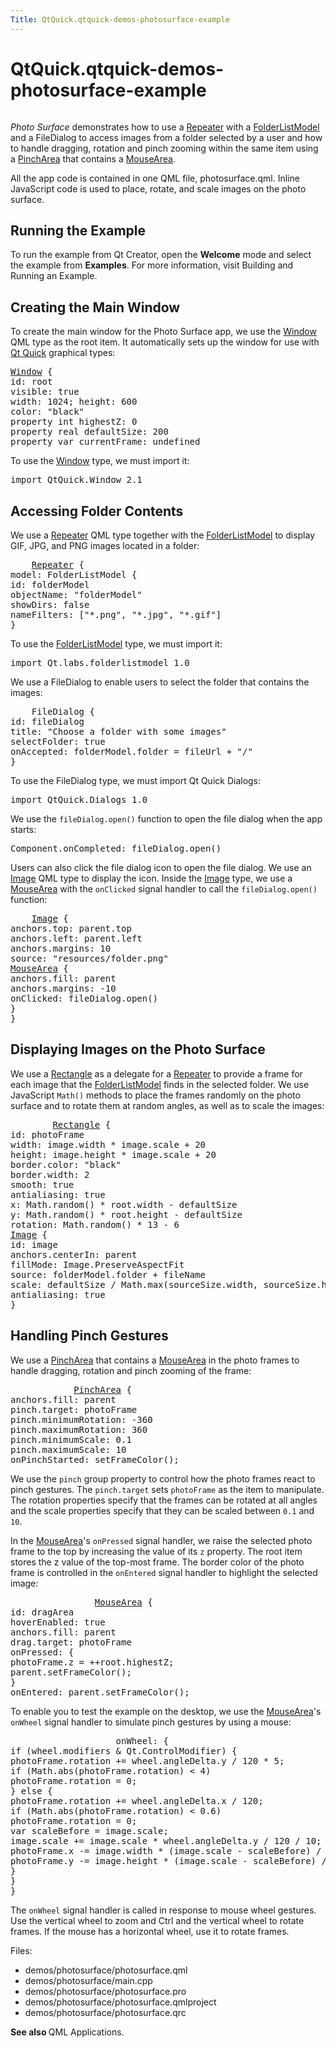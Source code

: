 ```yaml
---
Title: QtQuick.qtquick-demos-photosurface-example
---
```


# QtQuick.qtquick-demos-photosurface-example

<span class="subtitle"></span>
<!-- $$$demos/photosurface-description -->
<p class="centerAlign"><img src="https://developer.ubuntu.com/static/devportal_uploaded/08310f18-18e5-404e-8ae7-dff681c192a7-../qtquick-demos-photosurface-example/images/qtquick-demo-photosurface-small.png" alt="" /></p><p><i>Photo Surface</i> demonstrates how to use a <a href="QtQuick.Repeater.md">Repeater</a> with a <a href="Qt.labs.folderlistmodel.FolderListModel.md">FolderListModel</a> and a FileDialog to access images from a folder selected by a user and how to handle dragging, rotation and pinch zooming within the same item using a <a href="QtQuick.PinchArea.md">PinchArea</a> that contains a <a href="QtQuick.MouseArea.md">MouseArea</a>.</p>
<p>All the app code is contained in one QML file, photosurface.qml. Inline JavaScript code is used to place, rotate, and scale images on the photo surface.</p>
<h2 id="running-the-example">Running the Example</h2>
<p>To run the example from Qt Creator, open the <b>Welcome</b> mode and select the example from <b>Examples</b>. For more information, visit Building and Running an Example.</p>
<h2 id="creating-the-main-window">Creating the Main Window</h2>
<p>To create the main window for the Photo Surface app, we use the <a href="QtQuick.Window.Window.md">Window</a> QML type as the root item. It automatically sets up the window for use with <a href="QtQuick.qtquick-index.md">Qt Quick</a> graphical types:</p>
<pre class="qml"><span class="type"><a href="QtQuick.Window.Window.md">Window</a></span> {
<span class="name">id</span>: <span class="name">root</span>
<span class="name">visible</span>: <span class="number">true</span>
<span class="name">width</span>: <span class="number">1024</span>; <span class="name">height</span>: <span class="number">600</span>
<span class="name">color</span>: <span class="string">&quot;black&quot;</span>
property <span class="type">int</span> <span class="name">highestZ</span>: <span class="number">0</span>
property <span class="type">real</span> <span class="name">defaultSize</span>: <span class="number">200</span>
property <span class="type">var</span> <span class="name">currentFrame</span>: <span class="name">undefined</span></pre>
<p>To use the <a href="QtQuick.Window.Window.md">Window</a> type, we must import it:</p>
<pre class="cpp">import <span class="type">QtQuick</span><span class="operator">.</span>Window <span class="number">2.1</span></pre>
<h2 id="accessing-folder-contents">Accessing Folder Contents</h2>
<p>We use a <a href="QtQuick.Repeater.md">Repeater</a> QML type together with the <a href="Qt.labs.folderlistmodel.FolderListModel.md">FolderListModel</a> to display GIF, JPG, and PNG images located in a folder:</p>
<pre class="qml">    <span class="type"><a href="QtQuick.Repeater.md">Repeater</a></span> {
<span class="name">model</span>: <span class="name">FolderListModel</span> {
<span class="name">id</span>: <span class="name">folderModel</span>
<span class="name">objectName</span>: <span class="string">&quot;folderModel&quot;</span>
<span class="name">showDirs</span>: <span class="number">false</span>
<span class="name">nameFilters</span>: [<span class="string">&quot;*.png&quot;</span>, <span class="string">&quot;*.jpg&quot;</span>, <span class="string">&quot;*.gif&quot;</span>]
}</pre>
<p>To use the <a href="Qt.labs.folderlistmodel.FolderListModel.md">FolderListModel</a> type, we must import it:</p>
<pre class="cpp">import <span class="type">Qt</span><span class="operator">.</span>labs<span class="operator">.</span>folderlistmodel <span class="number">1.0</span></pre>
<p>We use a FileDialog to enable users to select the folder that contains the images:</p>
<pre class="qml">    <span class="type">FileDialog</span> {
<span class="name">id</span>: <span class="name">fileDialog</span>
<span class="name">title</span>: <span class="string">&quot;Choose a folder with some images&quot;</span>
<span class="name">selectFolder</span>: <span class="number">true</span>
<span class="name">onAccepted</span>: <span class="name">folderModel</span>.<span class="name">folder</span> <span class="operator">=</span> <span class="name">fileUrl</span> <span class="operator">+</span> <span class="string">&quot;/&quot;</span>
}</pre>
<p>To use the FileDialog type, we must import Qt Quick Dialogs:</p>
<pre class="cpp">import <span class="type">QtQuick</span><span class="operator">.</span>Dialogs <span class="number">1.0</span></pre>
<p>We use the <code>fileDialog.open()</code> function to open the file dialog when the app starts:</p>
<pre class="cpp">Component<span class="operator">.</span>onCompleted: fileDialog<span class="operator">.</span>open()</pre>
<p>Users can also click the file dialog icon to open the file dialog. We use an <a href="https://developer.ubuntu.comapps/qml/sdk-15.04.3/QtQuick.imageelements/#image">Image</a> QML type to display the icon. Inside the <a href="https://developer.ubuntu.comapps/qml/sdk-15.04.3/QtQuick.imageelements/#image">Image</a> type, we use a <a href="QtQuick.MouseArea.md">MouseArea</a> with the <code>onClicked</code> signal handler to call the <code>fileDialog.open()</code> function:</p>
<pre class="qml">    <span class="type"><a href="QtQuick.Image.md">Image</a></span> {
<span class="name">anchors</span>.top: <span class="name">parent</span>.<span class="name">top</span>
<span class="name">anchors</span>.left: <span class="name">parent</span>.<span class="name">left</span>
<span class="name">anchors</span>.margins: <span class="number">10</span>
<span class="name">source</span>: <span class="string">&quot;resources/folder.png&quot;</span>
<span class="type"><a href="QtQuick.MouseArea.md">MouseArea</a></span> {
<span class="name">anchors</span>.fill: <span class="name">parent</span>
<span class="name">anchors</span>.margins: -<span class="number">10</span>
<span class="name">onClicked</span>: <span class="name">fileDialog</span>.<span class="name">open</span>()
}
}</pre>
<h2 id="displaying-images-on-the-photo-surface">Displaying Images on the Photo Surface</h2>
<p>We use a <a href="QtQuick.Rectangle.md">Rectangle</a> as a delegate for a <a href="QtQuick.Repeater.md">Repeater</a> to provide a frame for each image that the <a href="Qt.labs.folderlistmodel.FolderListModel.md">FolderListModel</a> finds in the selected folder. We use JavaScript <code>Math()</code> methods to place the frames randomly on the photo surface and to rotate them at random angles, as well as to scale the images:</p>
<pre class="qml">        <span class="type"><a href="QtQuick.Rectangle.md">Rectangle</a></span> {
<span class="name">id</span>: <span class="name">photoFrame</span>
<span class="name">width</span>: <span class="name">image</span>.<span class="name">width</span> <span class="operator">*</span> <span class="name">image</span>.<span class="name">scale</span> <span class="operator">+</span> <span class="number">20</span>
<span class="name">height</span>: <span class="name">image</span>.<span class="name">height</span> <span class="operator">*</span> <span class="name">image</span>.<span class="name">scale</span> <span class="operator">+</span> <span class="number">20</span>
<span class="name">border</span>.color: <span class="string">&quot;black&quot;</span>
<span class="name">border</span>.width: <span class="number">2</span>
<span class="name">smooth</span>: <span class="number">true</span>
<span class="name">antialiasing</span>: <span class="number">true</span>
<span class="name">x</span>: <span class="name">Math</span>.<span class="name">random</span>() <span class="operator">*</span> <span class="name">root</span>.<span class="name">width</span> <span class="operator">-</span> <span class="name">defaultSize</span>
<span class="name">y</span>: <span class="name">Math</span>.<span class="name">random</span>() <span class="operator">*</span> <span class="name">root</span>.<span class="name">height</span> <span class="operator">-</span> <span class="name">defaultSize</span>
<span class="name">rotation</span>: <span class="name">Math</span>.<span class="name">random</span>() <span class="operator">*</span> <span class="number">13</span> <span class="operator">-</span> <span class="number">6</span>
<span class="type"><a href="QtQuick.Image.md">Image</a></span> {
<span class="name">id</span>: <span class="name">image</span>
<span class="name">anchors</span>.centerIn: <span class="name">parent</span>
<span class="name">fillMode</span>: <span class="name">Image</span>.<span class="name">PreserveAspectFit</span>
<span class="name">source</span>: <span class="name">folderModel</span>.<span class="name">folder</span> <span class="operator">+</span> <span class="name">fileName</span>
<span class="name">scale</span>: <span class="name">defaultSize</span> <span class="operator">/</span> <span class="name">Math</span>.<span class="name">max</span>(<span class="name">sourceSize</span>.<span class="name">width</span>, <span class="name">sourceSize</span>.<span class="name">height</span>)
<span class="name">antialiasing</span>: <span class="number">true</span>
}</pre>
<h2 id="handling-pinch-gestures">Handling Pinch Gestures</h2>
<p>We use a <a href="QtQuick.PinchArea.md">PinchArea</a> that contains a <a href="QtQuick.MouseArea.md">MouseArea</a> in the photo frames to handle dragging, rotation and pinch zooming of the frame:</p>
<pre class="qml">            <span class="type"><a href="QtQuick.PinchArea.md">PinchArea</a></span> {
<span class="name">anchors</span>.fill: <span class="name">parent</span>
<span class="name">pinch</span>.target: <span class="name">photoFrame</span>
<span class="name">pinch</span>.minimumRotation: -<span class="number">360</span>
<span class="name">pinch</span>.maximumRotation: <span class="number">360</span>
<span class="name">pinch</span>.minimumScale: <span class="number">0.1</span>
<span class="name">pinch</span>.maximumScale: <span class="number">10</span>
<span class="name">onPinchStarted</span>: <span class="name">setFrameColor</span>();</pre>
<p>We use the <code>pinch</code> group property to control how the photo frames react to pinch gestures. The <code>pinch.target</code> sets <code>photoFrame</code> as the item to manipulate. The rotation properties specify that the frames can be rotated at all angles and the scale properties specify that they can be scaled between <code>0.1</code> and <code>10</code>.</p>
<p>In the <a href="QtQuick.MouseArea.md">MouseArea</a>'s <code>onPressed</code> signal handler, we raise the selected photo frame to the top by increasing the value of its <code>z</code> property. The root item stores the z value of the top-most frame. The border color of the photo frame is controlled in the <code>onEntered</code> signal handler to highlight the selected image:</p>
<pre class="qml">                <span class="type"><a href="QtQuick.MouseArea.md">MouseArea</a></span> {
<span class="name">id</span>: <span class="name">dragArea</span>
<span class="name">hoverEnabled</span>: <span class="number">true</span>
<span class="name">anchors</span>.fill: <span class="name">parent</span>
<span class="name">drag</span>.target: <span class="name">photoFrame</span>
<span class="name">onPressed</span>: {
<span class="name">photoFrame</span>.<span class="name">z</span> <span class="operator">=</span> ++<span class="name">root</span>.<span class="name">highestZ</span>;
<span class="name">parent</span>.<span class="name">setFrameColor</span>();
}
<span class="name">onEntered</span>: <span class="name">parent</span>.<span class="name">setFrameColor</span>();</pre>
<p>To enable you to test the example on the desktop, we use the <a href="QtQuick.MouseArea.md">MouseArea</a>'s <code>onWheel</code> signal handler to simulate pinch gestures by using a mouse:</p>
<pre class="qml">                    <span class="name">onWheel</span>: {
<span class="keyword">if</span> (<span class="name">wheel</span>.<span class="name">modifiers</span> <span class="operator">&amp;</span> <span class="name">Qt</span>.<span class="name">ControlModifier</span>) {
<span class="name">photoFrame</span>.<span class="name">rotation</span> <span class="operator">+=</span> <span class="name">wheel</span>.<span class="name">angleDelta</span>.<span class="name">y</span> <span class="operator">/</span> <span class="number">120</span> <span class="operator">*</span> <span class="number">5</span>;
<span class="keyword">if</span> (<span class="name">Math</span>.<span class="name">abs</span>(<span class="name">photoFrame</span>.<span class="name">rotation</span>) <span class="operator">&lt;</span> <span class="number">4</span>)
<span class="name">photoFrame</span>.<span class="name">rotation</span> <span class="operator">=</span> <span class="number">0</span>;
} <span class="keyword">else</span> {
<span class="name">photoFrame</span>.<span class="name">rotation</span> <span class="operator">+=</span> <span class="name">wheel</span>.<span class="name">angleDelta</span>.<span class="name">x</span> <span class="operator">/</span> <span class="number">120</span>;
<span class="keyword">if</span> (<span class="name">Math</span>.<span class="name">abs</span>(<span class="name">photoFrame</span>.<span class="name">rotation</span>) <span class="operator">&lt;</span> <span class="number">0.6</span>)
<span class="name">photoFrame</span>.<span class="name">rotation</span> <span class="operator">=</span> <span class="number">0</span>;
var <span class="name">scaleBefore</span> = <span class="name">image</span>.<span class="name">scale</span>;
<span class="name">image</span>.<span class="name">scale</span> <span class="operator">+=</span> <span class="name">image</span>.<span class="name">scale</span> <span class="operator">*</span> <span class="name">wheel</span>.<span class="name">angleDelta</span>.<span class="name">y</span> <span class="operator">/</span> <span class="number">120</span> <span class="operator">/</span> <span class="number">10</span>;
<span class="name">photoFrame</span>.<span class="name">x</span> <span class="operator">-=</span> <span class="name">image</span>.<span class="name">width</span> <span class="operator">*</span> (<span class="name">image</span>.<span class="name">scale</span> <span class="operator">-</span> <span class="name">scaleBefore</span>) <span class="operator">/</span> <span class="number">2.0</span>;
<span class="name">photoFrame</span>.<span class="name">y</span> <span class="operator">-=</span> <span class="name">image</span>.<span class="name">height</span> <span class="operator">*</span> (<span class="name">image</span>.<span class="name">scale</span> <span class="operator">-</span> <span class="name">scaleBefore</span>) <span class="operator">/</span> <span class="number">2.0</span>;
}
}
}</pre>
<p>The <code>onWheel</code> signal handler is called in response to mouse wheel gestures. Use the vertical wheel to zoom and Ctrl and the vertical wheel to rotate frames. If the mouse has a horizontal wheel, use it to rotate frames.</p>
<p>Files:</p>
<ul>
<li>demos/photosurface/photosurface.qml</li>
<li>demos/photosurface/main.cpp</li>
<li>demos/photosurface/photosurface.pro</li>
<li>demos/photosurface/photosurface.qmlproject</li>
<li>demos/photosurface/photosurface.qrc</li>
</ul>
<p><b>See also </b>QML Applications.</p>
<!-- @@@demos/photosurface -->
